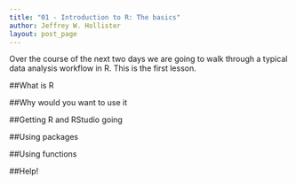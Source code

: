 ```yaml
---
title: "01 - Introduction to R: The basics"
author: Jeffrey W. Hollister
layout: post_page
---
```


Over the course of the next two days we are going to walk through a typical data analysis workflow in R.  This is the first lesson.  

##What is R

##Why would you want to use it

##Getting R and RStudio going

##Using packages

##Using functions

##Help!
